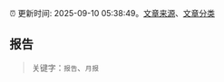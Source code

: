 :alarm_clock: 更新时间: 2025-09-10 05:38:49。[文章来源](/README.md)、[文章分类](/TAGS.md)

## 报告


> 关键字：`报告`、`月报`



